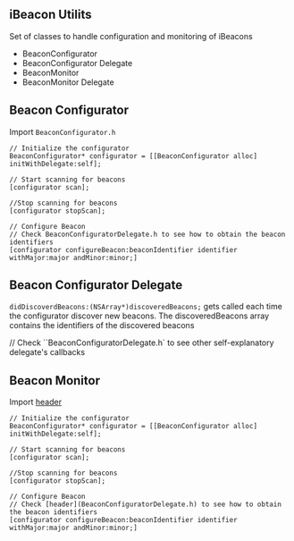 ## iBeacon Utilits

Set of classes to handle configuration and monitoring of iBeacons

- BeaconConfigurator
- BeaconConfigurator Delegate
- BeaconMonitor
- BeaconMonitor Delegate


## Beacon Configurator
Import `BeaconConfigurator.h`

``` objc
// Initialize the configurator
BeaconConfigurator* configurator = [[BeaconConfigurator alloc] initWithDelegate:self];

// Start scanning for beacons
[configurator scan];

//Stop scanning for beacons 
[configurator stopScan];

// Configure Beacon
// Check BeaconConfiguratorDelegate.h to see how to obtain the beacon identifiers
[configurator configureBeacon:beaconIdentifier identifier withMajor:major andMinor:minor;]

```

## Beacon Configurator Delegate

`didDiscoverdBeacons:(NSArray*)discoveredBeacons;` gets called each time the configurator discover new beacons. The discoveredBeacons array contains the identifiers of the discovered beacons

// Check ``BeaconConfiguratorDelegate.h` to see other self-explanatory delegate's callbacks

## Beacon Monitor
Import [header](BeaconMonitor.h)

``` objc
// Initialize the configurator
BeaconConfigurator* configurator = [[BeaconConfigurator alloc] initWithDelegate:self];

// Start scanning for beacons
[configurator scan];

//Stop scanning for beacons 
[configurator stopScan];

// Configure Beacon
// Check [header](BeaconConfiguratorDelegate.h) to see how to obtain the beacon identifiers
[configurator configureBeacon:beaconIdentifier identifier withMajor:major andMinor:minor;]

```